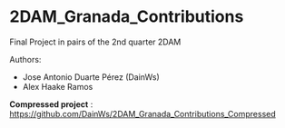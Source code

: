 # 2DAM_Granada_Contributions
Final Project in pairs of the 2nd quarter 2DAM

Authors:
- Jose Antonio Duarte Pérez (DainWs)
- Alex Haake Ramos 

**Compressed project** : https://github.com/DainWs/2DAM_Granada_Contributions_Compressed
